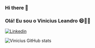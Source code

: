 ### Hi there 👋

### Olá! Eu sou o Vinicius Leandro 😄🖖🏻

[![Linkedin](https://img.shields.io/badge/LinkedIn-0077B5?style=for-the-badge&logo=linkedin&logoColor=white)](https://www.linkedin.com/in/vinicius-henrique-leandro-bbb5a61a6/)

![Vinicius GitHub stats](https://github-readme-stats.vercel.app/api?username=viniciushleandro&show_icons=true&theme=radical)
